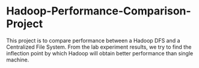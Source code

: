 # Hadoop-Performance-Comparison-Project
This project is to compare performance between a Hadoop DFS and a Centralized File System. From the lab experiment results, we try to find the inflection point by which Hadoop will obtain better performance than single machine. 
